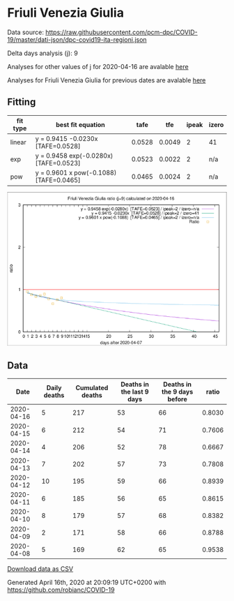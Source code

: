 # Friuli Venezia Giulia

Data source: https://raw.githubusercontent.com/pcm-dpc/COVID-19/master/dati-json/dpc-covid19-ita-regioni.json

Delta days analysis (j): 9

Analyses for other values of j for 2020-04-16 are avalable [here](../2020-04-16/README.md)

Analyses for Friuli Venezia Giulia for previous dates are avalable [here](../README.md)

## Fitting 
|fit type|best fit equation|tafe|tfe|ipeak|izero|
|-------|-----|--------|------|---|---|
|linear|y = 0.9415 -0.0230x  [TAFE=0.0528]|0.0528|0.0049|2|41|
|exp|y = 0.9458 exp(-0.0280x)  [TAFE=0.0523]|0.0523|0.0022|2|n/a|
|pow|y = 0.9601 x pow(-0.1088)  [TAFE=0.0465]|0.0465|0.0024|2|n/a|

![Plot](COVID-19_friuli_venezia_giulia_j9_2020-04-16.png)

## Data
|Date|Daily deaths|Cumulated deaths|Deaths in the last 9 days|Deaths in the 9 days before|ratio|
|----|----------|-----------|-------|--------------------|-----|
|2020-04-16|5|217|53|66|0.8030|
|2020-04-15|6|212|54|71|0.7606|
|2020-04-14|4|206|52|78|0.6667|
|2020-04-13|7|202|57|73|0.7808|
|2020-04-12|10|195|59|66|0.8939|
|2020-04-11|6|185|56|65|0.8615|
|2020-04-10|8|179|57|68|0.8382|
|2020-04-09|2|171|58|66|0.8788|
|2020-04-08|5|169|62|65|0.9538|

[Download data as CSV](COVID-19_friuli_venezia_giulia_j9_2020-04-16.csv)

Generated April 16th, 2020 at 20:09:19 UTC+0200 with https://github.com/robianc/COVID-19
